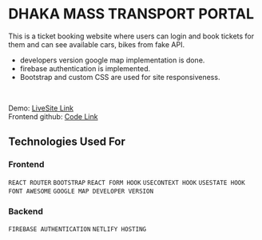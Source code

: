 # DHAKA MASS TRANSPORT PORTAL

This is a ticket booking website where users can login and book tickets for them and can see available cars, bikes from fake API.<br/>

- developers version google map implementation is done.
- firebase authentication is implemented. 
- Bootstrap and custom CSS are used for site responsiveness.

<br/>

Demo: [LiveSite Link](https://sad-yalow-c8a063.netlify.app/) <br/>
Frontend github: [Code Link](https://github.com/Samin1615088/dhaka-city-mass-transportation-portal-9/)


## Technologies Used For 

### Frontend
`REACT ROUTER`  `BOOTSTRAP`  `REACT FORM HOOK`  `USECONTEXT HOOK`  `USESTATE HOOK`  `FONT AWESOME` `GOOGLE MAP DEVELOPER VERSION`


###  Backend
`FIREBASE AUTHENTICATION`  `NETLIFY HOSTING`


